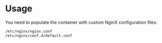 # Usage

You need to populate the container with custom NginX configuration files:
```
/etc/nginx/nginx.conf
/etc/nginx/conf.d/default.conf
```
